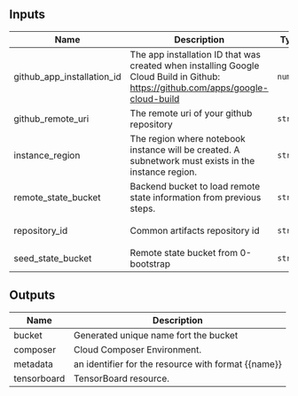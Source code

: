 <!-- BEGINNING OF PRE-COMMIT-TERRAFORM DOCS HOOK -->
## Inputs

| Name | Description | Type | Default | Required |
|------|-------------|------|---------|:--------:|
| github\_app\_installation\_id | The app installation ID that was created when installing Google Cloud Build in Github: https://github.com/apps/google-cloud-build | `number` | `null` | no |
| github\_remote\_uri | The remote uri of your github repository | `string` | `null` | no |
| instance\_region | The region where notebook instance will be created. A subnetwork must exists in the instance region. | `string` | n/a | yes |
| remote\_state\_bucket | Backend bucket to load remote state information from previous steps. | `string` | n/a | yes |
| repository\_id | Common artifacts repository id | `string` | `"c-publish-artifacts"` | no |
| seed\_state\_bucket | Remote state bucket from 0-bootstrap | `string` | n/a | yes |

## Outputs

| Name | Description |
|------|-------------|
| bucket | Generated unique name fort the bucket |
| composer | Cloud Composer Environment. |
| metadata | an identifier for the resource with format {{name}} |
| tensorboard | TensorBoard resource. |

<!-- END OF PRE-COMMIT-TERRAFORM DOCS HOOK -->
